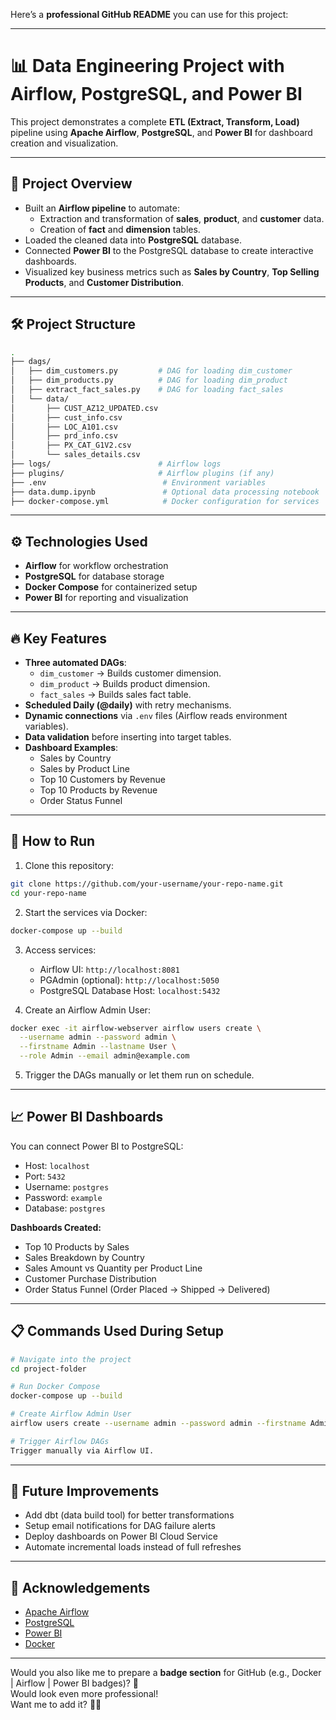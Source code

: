 Here’s a **professional GitHub README** you can use for this project:

---

# 📊 Data Engineering Project with Airflow, PostgreSQL, and Power BI

This project demonstrates a complete **ETL (Extract, Transform, Load)** pipeline using **Apache Airflow**, **PostgreSQL**, and **Power BI** for dashboard creation and visualization.

---

## 🚀 Project Overview

- Built an **Airflow pipeline** to automate:
  - Extraction and transformation of **sales**, **product**, and **customer** data.
  - Creation of **fact** and **dimension** tables.
- Loaded the cleaned data into **PostgreSQL** database.
- Connected **Power BI** to the PostgreSQL database to create interactive dashboards.
- Visualized key business metrics such as **Sales by Country**, **Top Selling Products**, and **Customer Distribution**.

---

## 🛠 Project Structure

```bash
.
├── dags/
│   ├── dim_customers.py         # DAG for loading dim_customer
│   ├── dim_products.py          # DAG for loading dim_product
│   ├── extract_fact_sales.py    # DAG for loading fact_sales
│   └── data/
│       ├── CUST_AZ12_UPDATED.csv
│       ├── cust_info.csv
│       ├── LOC_A101.csv
│       ├── prd_info.csv
│       ├── PX_CAT_G1V2.csv
│       └── sales_details.csv
├── logs/                        # Airflow logs
├── plugins/                     # Airflow plugins (if any)
├── .env                          # Environment variables
├── data.dump.ipynb               # Optional data processing notebook
├── docker-compose.yml            # Docker configuration for services
```

---

## ⚙️ Technologies Used

- **Airflow** for workflow orchestration
- **PostgreSQL** for database storage
- **Docker Compose** for containerized setup
- **Power BI** for reporting and visualization

---

## 🔥 Key Features

- **Three automated DAGs**:
  - `dim_customer` → Builds customer dimension.
  - `dim_product` → Builds product dimension.
  - `fact_sales` → Builds sales fact table.
- **Scheduled Daily (@daily)** with retry mechanisms.
- **Dynamic connections** via `.env` files (Airflow reads environment variables).
- **Data validation** before inserting into target tables.
- **Dashboard Examples**:
  - Sales by Country
  - Sales by Product Line
  - Top 10 Customers by Revenue
  - Top 10 Products by Revenue
  - Order Status Funnel

---

## 🐳 How to Run

1. Clone this repository:

```bash
git clone https://github.com/your-username/your-repo-name.git
cd your-repo-name
```

2. Start the services via Docker:

```bash
docker-compose up --build
```

3. Access services:
   - Airflow UI: `http://localhost:8081`
   - PGAdmin (optional): `http://localhost:5050`
   - PostgreSQL Database Host: `localhost:5432`

4. Create an Airflow Admin User:

```bash
docker exec -it airflow-webserver airflow users create \
  --username admin --password admin \
  --firstname Admin --lastname User \
  --role Admin --email admin@example.com
```

5. Trigger the DAGs manually or let them run on schedule.

---

## 📈 Power BI Dashboards

You can connect Power BI to PostgreSQL:
- Host: `localhost`
- Port: `5432`
- Username: `postgres`
- Password: `example`
- Database: `postgres`

**Dashboards Created:**
- Top 10 Products by Sales
- Sales Breakdown by Country
- Sales Amount vs Quantity per Product Line
- Customer Purchase Distribution
- Order Status Funnel (Order Placed → Shipped → Delivered)

---

## 📋 Commands Used During Setup

```bash
# Navigate into the project
cd project-folder

# Run Docker Compose
docker-compose up --build

# Create Airflow Admin User
airflow users create --username admin --password admin --firstname Admin --lastname User --role Admin --email admin@example.com

# Trigger Airflow DAGs
Trigger manually via Airflow UI.
```

---

## 📢 Future Improvements

- Add dbt (data build tool) for better transformations
- Setup email notifications for DAG failure alerts
- Deploy dashboards on Power BI Cloud Service
- Automate incremental loads instead of full refreshes

---

## 🤝 Acknowledgements

- [Apache Airflow](https://airflow.apache.org/)
- [PostgreSQL](https://www.postgresql.org/)
- [Power BI](https://powerbi.microsoft.com/)
- [Docker](https://www.docker.com/)

---

Would you also like me to prepare a **badge section** for GitHub (e.g., Docker | Airflow | Power BI badges)? 🚀  
Would look even more professional!  
Want me to add it? 🚀🎯
